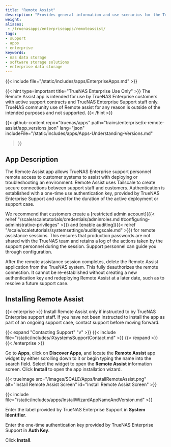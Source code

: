 ```yaml
---
title: "Remote Assist"
description: "Provides general information and use scenarios for the TrueNAS Enterprise Remote Assist app, which allows iXsystems support personnel remote access to TrueNAS Enterprise systems."
weight:
aliases:
 - /truenasapps/enterpriseapps/remoteassist/
tags:
- support
- apps
- enterprise
keywords:
- nas data storage
- software storage solutions
- enterprise data storage
---
```


{{< include file="/static/includes/apps/EnterpriseApps.md" >}}

{{< hint type=important title="TrueNAS Enterprise Use Only" >}}
The Remote Assist app is intended for use by TrueNAS Enterprise customers with active support contracts and TrueNAS Enterprise Support staff only.
TrueNAS community use of Remote assist for any reason is outside of the intended purposes and not supported.
{{< /hint >}}

{{< github-content 
    repo="truenas/apps"
    path="trains/enterprise/ix-remote-assist/app_versions.json"
    lang="json"
	includeFile="/static/includes/apps/Apps-Understanding-Versions.md"
>}}

## App Description

The Remote Assist app allows TrueNAS Enterprise support personnel remote access to customer systems to assist with deploying or troubleshooting an environment.
Remote Assist uses Tailscale to create secure connections between support staff and customers.
Authentication is established with a one-time use authentication key, provided by TrueNAS Enterprise Support and used for the duration of the active deployment or support case.

We recommend that customers create a [restricted admin account]({{< relref "/scale/scaletutorials/credentials/adminroles.md #configuring-administrative-privileges" >}}) and [enable auditing]({{< relref "/scale/scaletutorials/systemsettings/auditingscale.md" >}}) for remote assistance sessions.
This ensures that production passwords are not shared with the TrueNAS team and retains a log of the actions taken by the support personnel during the session.
Support personnel can guide you through configuration.

After the remote assistance session completes, delete the Remote Assist application from the TrueNAS system.
This fully deauthorizes the remote connection.
It cannot be re-established without creating a new authentication key and redeploying Remote Assist at a later date, such as to resolve a future support case.

## Installing Remote Assist

{{< enterprise >}}
Install Remote Assist only if instructed to by TrueNAS Enterprise support staff.
If you have not been instructed to install the app as part of an ongoing support case, contact support before moving forward.

{{< expand "Contacting Support" "v" >}}
{{< include file="/static/includes/iXsystemsSupportContact.md" >}}
{{< /expand >}}
{{< /enterprise >}}

Go to **Apps**, click on **Discover Apps**, and locate the **Remote Assist** app widget by either scrolling down to it or begin typing the name into the search field.
Select the widget to open the **Remote Assist** information screen.
Click **Install** to open the app installation wizard.

{{< trueimage src="/images/SCALE/Apps/InstallRemoteAssist.png" alt="Install Remote Assist Screen" id="Install Remote Assist Screen" >}}

{{< include file="/static/includes/apps/InstallWizardAppNameAndVersion.md" >}}

Enter the label provided by TrueNAS Enterprise Support in **System Identifier**.

Enter the one-time authentication key provided by TrueNAS Enterprise Support in **Auth Key**.

Click **Install**.
